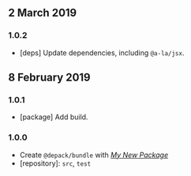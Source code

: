 ## 2 March 2019

### 1.0.2

- [deps] Update dependencies, including `@a-la/jsx`.

## 8 February 2019

### 1.0.1

- [package] Add build.

### 1.0.0

- Create `@depack/bundle` with _[My New Package](https://mnpjs.org)_
- [repository]: `src`, `test`
